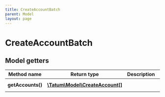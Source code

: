 ```yaml
---
title: CreateAccountBatch
parent: Model
layout: page
---
```


# CreateAccountBatch

## Model getters

Method name | Return type | Description | Notes
------------ | ------------- | ------------- | -------------
**getAccounts()** | [**\Tatum\Model\CreateAccount[]**](../CreateAccount) |  | ex.: `null`

